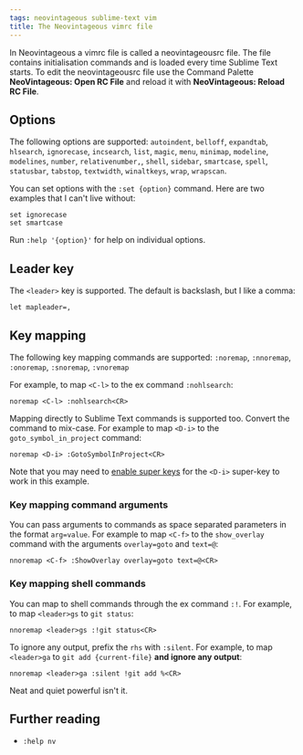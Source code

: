 ```yaml
---
tags: neovintageous sublime-text vim
title: The Neovintageous vimrc file
---
```


In Neovintageous a vimrc file is called a neovintageousrc file. The file contains initialisation commands and is loaded every time Sublime Text starts. To edit the neovintageousrc file use the Command Palette **NeoVintageous: Open RC File** and reload it with **NeoVintageous: Reload RC File**.

## Options

The following options are supported: `autoindent`, `belloff`, `expandtab`, `hlsearch`, `ignorecase`, `incsearch`, `list`, `magic`, `menu`, `minimap`, `modeline`, `modelines`, `number`, `relativenumber,`, `shell`, `sidebar`, `smartcase`, `spell`, `statusbar`, `tabstop`, `textwidth`, `winaltkeys`, `wrap`, `wrapscan`.

You can set options with the `:set {option}` command. Here are two examples that I can't live without:

    set ignorecase
    set smartcase

Run `:help '{option}'` for help on individual options.

## Leader key

The `<leader>` key is supported. The default is backslash, but I like a comma:

    let mapleader=,

## Key mapping

The following key mapping commands are supported: `:noremap`, `:nnoremap`, `:onoremap`, `:snoremap`, `:vnoremap`


For example, to map `<C-l>` to the ex command `:nohlsearch`:

    noremap <C-l> :nohlsearch<CR>

Mapping directly to Sublime Text commands is supported too. Convert the command to mix-case. For example to map `<D-i>` to the `goto_symbol_in_project` command:

    noremap <D-i> :GotoSymbolInProject<CR>

Note that you may need to [enable super keys](/2022/09/22/neovintageous-super-keys/) for the `<D-i>` super-key to work in this example.

### Key mapping command arguments

You can pass arguments to commands as space separated parameters in the format `arg=value`. For example to map `<C-f>` to the `show_overlay` command with the arguments `overlay=goto` and `text=@`:

    nnoremap <C-f> :ShowOverlay overlay=goto text=@<CR>

### Key mapping shell commands

You can map to shell commands through the ex command `:!`. For example, to map `<leader>gs` to `git status`:

    nnoremap <leader>gs :!git status<CR>

To ignore any output, prefix the `rhs` with `:silent`. For example, to map `<leader>ga` to `git add {current-file}` **and ignore any output**:

    nnoremap <leader>ga :silent !git add %<CR>

Neat and quiet powerful isn't it.

## Further reading

* `:help nv`
